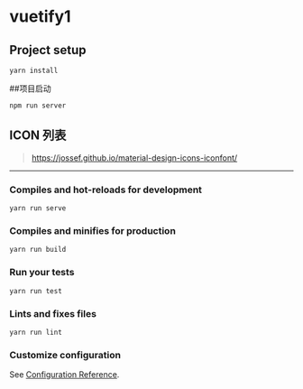 # vuetify1

## Project setup
```
yarn install
```
##项目启动
```
npm run server
```
## ICON 列表
>https://jossef.github.io/material-design-icons-iconfont/



--------------
### Compiles and hot-reloads for development
```
yarn run serve
```

### Compiles and minifies for production
```
yarn run build
```

### Run your tests
```
yarn run test
```

### Lints and fixes files
```
yarn run lint
```

### Customize configuration
See [Configuration Reference](https://cli.vuejs.org/config/).
